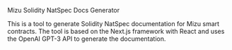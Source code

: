 Mizu Solidity NatSpec Docs Generator

This is a tool to generate Solidity NatSpec documentation for Mizu smart contracts. The tool is based on the Next.js framework with React and uses the OpenAI GPT-3 API to generate the documentation.